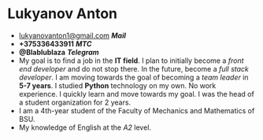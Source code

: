 # Lukyanov Anton
* lukyanovanton1@gmail.com ___Mail___
* __+375336433911__ ___MTC___
* __@Blablublaza__ ___Telegram___
* My goal is to find a job in the __IT field__. I plan to initially become a _front end developer_ and do not stop there. In the future, become a _full stack developer_. I am moving towards the goal of becoming a _team leader_ in __5-7 years__. I studied __Python__ technology on my own. No work experience. I quickly learn and move towards my goal. I was the head of a student organization for 2 years.
* I am a 4th-year student of the Faculty of Mechanics and Mathematics of BSU. 
* My knowledge of English at the _A2_ level.
